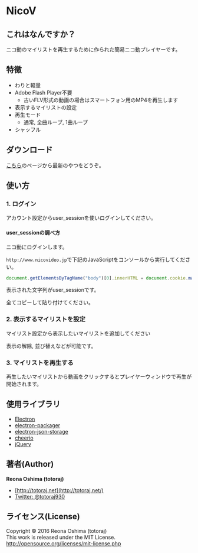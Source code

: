 # NicoV

## これはなんですか？

ニコ動のマイリストを再生するために作られた簡易ニコ動プレイヤーです。

## 特徴

* わりと軽量
* Adobe Flash Player不要
  - 古いFLV形式の動画の場合はスマートフォン用のMP4を再生します
* 表示するマイリストの設定
* 再生モード
  - 通常, 全曲ループ, 1曲ループ
* シャッフル

## ダウンロード

[こちら](https://github.com/totoraj930/NicoV/releases)のページから最新のやつをどうぞ。

## 使い方

### 1. ログイン

アカウント設定からuser_sessionを使いログインしてください。

#### user_sessionの調べ方

ニコ動にログインします。

`http://www.nicovideo.jp`で下記のJavaScriptをコンソールから実行してください。

```javascript
document.getElementsByTagName("body")[0].innerHTML = document.cookie.match(/user_session=(.+?);/)[1];
```

表示された文字列がuser_sessionです。

全てコピーして貼り付けてください。


### 2. 表示するマイリストを設定

マイリスト設定から表示したいマイリストを追加してください

表示の解除, 並び替えなどが可能です。


### 3. マイリストを再生する

再生したいマイリストから動画をクリックするとプレイヤーウィンドウで再生が開始されます。


## 使用ライブラリ

* [Electron](http://electron.atom.io)
* [electron-packager](https://github.com/electron-userland/electron-packager)
* [electron-json-storage](https://github.com/jviotti/electron-json-storage/)
* [cheerio](https://github.com/cheeriojs/cheerio/)
* [jQuery](http://jquery.com/)


## 著者(Author)
**Reona Oshima (totoraj)**
* [http://totoraj.net](http://totoraj.net/)
* [Twitter: @totoraj930](https://twitter.com/totoraj930/)


## ライセンス(License)
Copyright &copy; 2016 Reona Oshima (totoraj)  
This work is released  under the MIT License.  
<http://opensource.org/licenses/mit-license.php>
